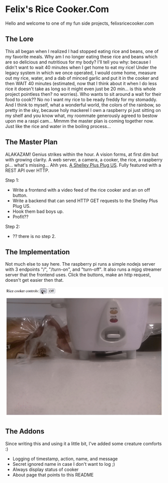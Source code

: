 # Felix's Rice Cooker.Com

Hello and welcome to one of my fun side projects, felixsricecooker.com

## The Lore
This all began when I realized I had stopped eating rice and beans, one of my favorite meals. Why am I no longer eating these rice and beans which are so delicious and nutritious for my body? I'll tell you why: because I didn't want to wait 40 minutes when I get home to eat my rice! Under the legacy system in which we once operated, I would come home, measure out my rice, water, and a dab of minced garlic and put it in the cooker and then WAIT 40 minutes (estimated, now that I think about it when I do less rice it doesn't take as long so it might even just be 20 min... is this whole project pointless then? no worries). Who wants to sit around a wait for their food to cook?? No no I want my rice to be ready freddy for my stomaddy. And I think to myself, what a wonderful world, the colors of the rainbow, so pretty in the sky, because holy mackerel I own a raspberry pi just sitting on my shelf and you know what, my roommate generously agreed to bestow upon me a raspi cam... Mmmm the master plan is coming together now. Just like the rice and water in the boiling process...

## The Master Plan
ALAKAZAM! Genius strikes within the hour. A vision forms, at first dim but with growing clarity. A web server, a camera, a cooker, the rice, a raspberry pi... what's missing... Ahh yes. [A Shelley Plus Plug US](https://www.amazon.com/Shelly-Plus-Plug-US-Parent/dp/B0CCTD35LQ). Fully featured with a REST API over HTTP.

Step 1:
- Write a frontend with a video feed of the rice cooker and an on off button.
- Write a backend that can send HTTP GET requests to the Shelley Plus Plug US.
- Hook them bad boys up.
- Profit??

Step 2:
- ?? there is no step 2.

## The Implementation
Not much else to say here. The raspberry pi runs a simple nodejs server with 3 endpoints "/", "/turn-on", and "turn-off". It also runs a mjpg streamer server that the frontend uses. Click the buttons, make an http request, doesn't get easier then that.

![demo gif](https://github.com/Flixnore/felixs-rice-cooker-com/blob/main/demo.gif?raw=true)

## The Addons
Since writing this and using it a little bit, I've added some creature comforts :)

- Logging of timestamp, action, name, and message
- Secret ignored name in case I don't want to log ;)
- Always display status of cooker
- About page that points to this README

